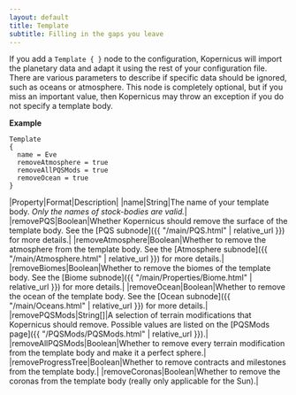 ```yaml
---
layout: default
title: Template
subtitle: Filling in the gaps you leave
---
```


If you add a  `Template { }` node to the configuration, Kopernicus will import the planetary data and adapt it using the rest of your configuration file. There are various parameters to describe if specific data should be ignored, such as oceans or atmosphere. This node is completely optional, but if you miss an important value, then Kopernicus may throw an exception if you do not specify a template body.

**Example**
```
Template
{
  name = Eve
  removeAtmosphere = true
  removeAllPQSMods = true
  removeOcean = true
}
```

|Property|Format|Description|
|name|String|The name of your template body. *Only the names of stock-bodies are valid.*|
|removePQS|Boolean|Whether Kopernicus should remove the surface of the template body. See the [PQS subnode]({{ "/main/PQS.html" | relative_url }}) for more details.|
|removeAtmosphere|Boolean|Whether to remove the atmosphere from the template body. See the [Atmosphere subnode]({{ "/main/Atmosphere.html" | relative_url }}) for more details.|
|removeBiomes|Boolean|Whether to remove the biomes of the template body. See the [Biome subnode]({{ "/main/Properties/Biome.html" | relative_url }}) for more details.|
|removeOcean|Boolean|Whether to remove the ocean of the template body. See the [Ocean subnode]({{ "/main/Oceans.html" | relative_url }}) for more details.|
|removePQSMods|String[]|A selection of terrain modifications that Kopernicus should remove. Possible values are listed on the [PQSMods page]({{ "/PQSMods/PQSMods.html" | relative_url }}).|
|removeAllPQSMods|Boolean|Whether to remove every terrain modification from the template body and make it a perfect sphere.|
|removeProgressTree|Boolean|Whether to remove contracts and milestones from the template body.|
|removeCoronas|Boolean|Whether to remove the coronas from the template body (really only applicable for the Sun).|
